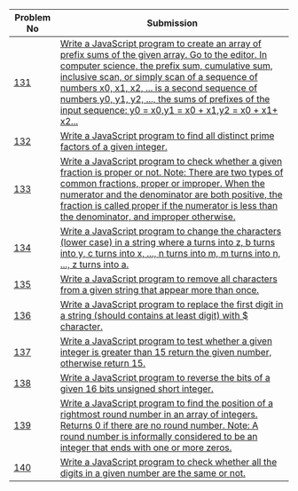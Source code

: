 | Problem No                                                            | Submission                                                     |
| --------------------------------------------------------------------- | -------------------------------------------------------------- |
| [131](https://github.com/abdullah-al-feroz/JavaScript--Problem--Solve/tree/main/Basic%20150%20Problems/131-140) | [Write a JavaScript program to create an array of prefix sums of the given array. Go to the editor. In computer science, the prefix sum, cumulative sum, inclusive scan, or simply scan of a sequence of numbers x0, x1, x2, ... is a second sequence of numbers y0, y1, y2, ..., the sums of prefixes of the input sequence: y0 = x0,y1 = x0 + x1,y2 = x0 + x1+ x2...](https://github.com/abdullah-al-feroz/JavaScript--Problem--Solve/tree/main/Basic%20150%20Problems/131-140)               |
| [132](https://github.com/abdullah-al-feroz/JavaScript--Problem--Solve/tree/main/Basic%20150%20Problems/131-140) | [Write a JavaScript program to find all distinct prime factors of a given integer.](https://github.com/abdullah-al-feroz/JavaScript--Problem--Solve/tree/main/Basic%20150%20Problems/131-140)       |
| [133](https://github.com/abdullah-al-feroz/JavaScript--Problem--Solve/tree/main/Basic%20150%20Problems/131-140) |[Write a JavaScript program to check whether a given fraction is proper or not. Note: There are two types of common fractions, proper or improper. When the numerator and the denominator are both positive, the fraction is called proper if the numerator is less than the denominator, and improper otherwise.](https://github.com/abdullah-al-feroz/JavaScript--Problem--Solve/tree/main/Basic%20150%20Problems/131-140) |
| [134](https://github.com/abdullah-al-feroz/JavaScript--Problem--Solve/tree/main/Basic%20150%20Problems/131-140) | [Write a JavaScript program to change the characters (lower case) in a string where a turns into z, b turns into y, c turns into x, ..., n turns into m, m turns into n, ..., z turns into a.](https://github.com/abdullah-al-feroz/JavaScript--Problem--Solve/tree/main/Basic%20150%20Problems/131-140)             |
| [135](https://github.com/abdullah-al-feroz/JavaScript--Problem--Solve/tree/main/Basic%20150%20Problems/131-140) | [Write a JavaScript program to remove all characters from a given string that appear more than once.](https://github.com/abdullah-al-feroz/JavaScript--Problem--Solve/tree/main/Basic%20150%20Problems/131-140)         |
| [136](https://github.com/abdullah-al-feroz/JavaScript--Problem--Solve/tree/main/Basic%20150%20Problems/131-140) | [Write a JavaScript program to replace the first digit in a string (should contains at least digit) with $ character.](https://github.com/abdullah-al-feroz/JavaScript--Problem--Solve/tree/main/Basic%20150%20Problems/131-140) |
| [137](https://github.com/abdullah-al-feroz/JavaScript--Problem--Solve/tree/main/Basic%20150%20Problems/131-140) | [Write a JavaScript program to test whether a given integer is greater than 15 return the given number, otherwise return 15.](https://github.com/abdullah-al-feroz/JavaScript--Problem--Solve/tree/main/Basic%20150%20Problems/131-140)    |
| [138](https://github.com/abdullah-al-feroz/JavaScript--Problem--Solve/tree/main/Basic%20150%20Problems/131-140) | [Write a JavaScript program to reverse the bits of a given 16 bits unsigned short integer.](https://github.com/abdullah-al-feroz/JavaScript--Problem--Solve/tree/main/Basic%20150%20Problems/131-140)             |
| [139](https://github.com/abdullah-al-feroz/JavaScript--Problem--Solve/tree/main/Basic%20150%20Problems/131-140) | [ Write a JavaScript program to find the position of a rightmost round number in an array of integers. Returns 0 if there are no round number. Note: A round number is informally considered to be an integer that ends with one or more zeros.](https://github.com/abdullah-al-feroz/JavaScript--Problem--Solve/tree/main/Basic%20150%20Problems/131-140) |
| [140](https://github.com/abdullah-al-feroz/JavaScript--Problem--Solve/tree/main/Basic%20150%20Problems/131-140)| [Write a JavaScript program to check whether all the digits in a given number are the same or not.](https://github.com/abdullah-al-feroz/JavaScript--Problem--Solve/tree/main/Basic%20150%20Problems/131-140) |

